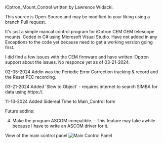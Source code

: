 iOptron_Mount_Control written by Lawrence Widacki.

This source is Open-Source and may be modified to your liking using a branch Pull request.

It's just a simple manual control program for iOptron CEM GEM telescope mounts.
Coded in C# using Microsoft Visual Studio.
Have not added in any Exceptions to the code yet because need to get a working version going first.

I did find a few issues with the CEM firmware and have written iOptron support about the issues. No responce yet as of 03-21-2024.

02-05-2024 Addin was the Periodic Error Correction tracking & record and the Reset PEC recording.

03-21-2024 Added 'Slew to Object' - requires internet to search SIMBA for data using https://.

11-13-2024 Added Sidereal Time to Main_Control form

Future addins:

4. Make the program ASCOM compatible. - This feature may take awhile because I have to write an ASCOM driver for it.



View of the main control panel
![Main Control Panel](https://github.com/user-attachments/assets/b6620356-9768-45dd-8de6-0dd92c84b856)
